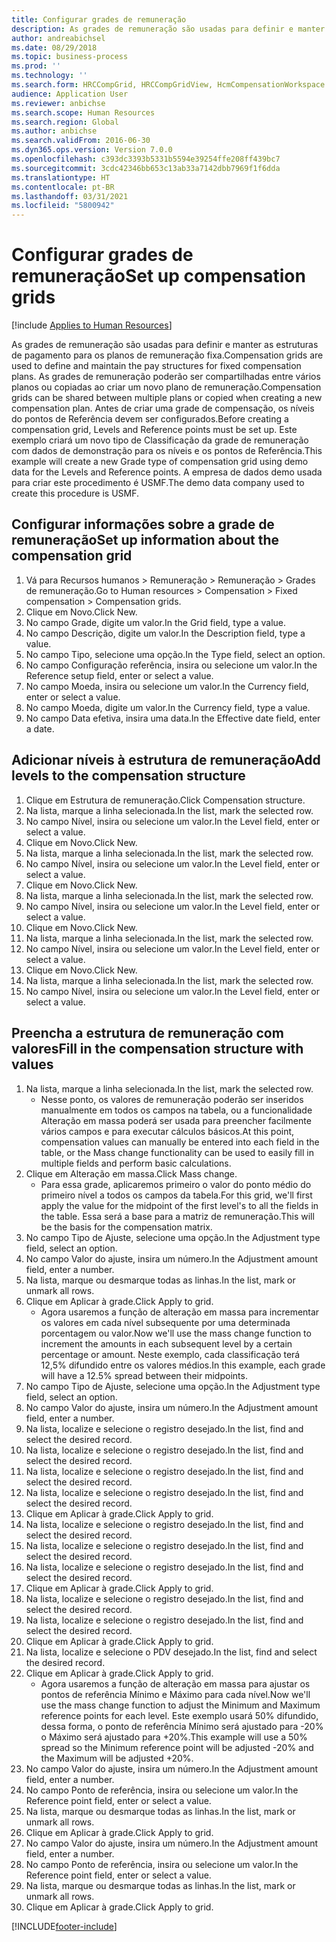 ```yaml
---
title: Configurar grades de remuneração
description: As grades de remuneração são usadas para definir e manter as estruturas de pagamento para os planos de remuneração fixa.
author: andreabichsel
ms.date: 08/29/2018
ms.topic: business-process
ms.prod: ''
ms.technology: ''
ms.search.form: HRCCompGrid, HRCCompGridView, HcmCompensationWorkspace
audience: Application User
ms.reviewer: anbichse
ms.search.scope: Human Resources
ms.search.region: Global
ms.author: anbichse
ms.search.validFrom: 2016-06-30
ms.dyn365.ops.version: Version 7.0.0
ms.openlocfilehash: c393dc3393b5331b5594e39254ffe208ff439bc7
ms.sourcegitcommit: 3cdc42346bb653c13ab33a7142dbb7969f1f6dda
ms.translationtype: HT
ms.contentlocale: pt-BR
ms.lasthandoff: 03/31/2021
ms.locfileid: "5800942"
---
```

# <a name="set-up-compensation-grids"></a><span data-ttu-id="2a3f5-103">Configurar grades de remuneração</span><span class="sxs-lookup"><span data-stu-id="2a3f5-103">Set up compensation grids</span></span>

[!include [Applies to Human Resources](../includes/applies-to-hr.md)]

<span data-ttu-id="2a3f5-104">As grades de remuneração são usadas para definir e manter as estruturas de pagamento para os planos de remuneração fixa.</span><span class="sxs-lookup"><span data-stu-id="2a3f5-104">Compensation grids are used to define and maintain the pay structures for fixed compensation plans.</span></span> <span data-ttu-id="2a3f5-105">As grades de remuneração poderão ser compartilhadas entre vários planos ou copiadas ao criar um novo plano de remuneração.</span><span class="sxs-lookup"><span data-stu-id="2a3f5-105">Compensation grids can be shared between multiple plans or copied when creating a new compensation plan.</span></span>  <span data-ttu-id="2a3f5-106">Antes de criar uma grade de compensação, os níveis do pontos de Referência devem ser configurados.</span><span class="sxs-lookup"><span data-stu-id="2a3f5-106">Before creating a compensation grid, Levels and Reference points must be set up.</span></span> <span data-ttu-id="2a3f5-107">Este exemplo criará um novo tipo de Classificação da grade de remuneração com dados de demonstração para os níveis e os pontos de Referência.</span><span class="sxs-lookup"><span data-stu-id="2a3f5-107">This example will create a new Grade type of compensation grid using demo data for the Levels and Reference points.</span></span> <span data-ttu-id="2a3f5-108">A empresa de dados demo usada para criar este procedimento é USMF.</span><span class="sxs-lookup"><span data-stu-id="2a3f5-108">The demo data company used to create this procedure is USMF.</span></span>


## <a name="set-up-information-about-the-compensation-grid"></a><span data-ttu-id="2a3f5-109">Configurar informações sobre a grade de remuneração</span><span class="sxs-lookup"><span data-stu-id="2a3f5-109">Set up information about the compensation grid</span></span>
1. <span data-ttu-id="2a3f5-110">Vá para Recursos humanos > Remuneração > Remuneração > Grades de remuneração.</span><span class="sxs-lookup"><span data-stu-id="2a3f5-110">Go to Human resources > Compensation > Fixed compensation > Compensation grids.</span></span>
2. <span data-ttu-id="2a3f5-111">Clique em Novo.</span><span class="sxs-lookup"><span data-stu-id="2a3f5-111">Click New.</span></span>
3. <span data-ttu-id="2a3f5-112">No campo Grade, digite um valor.</span><span class="sxs-lookup"><span data-stu-id="2a3f5-112">In the Grid field, type a value.</span></span>
4. <span data-ttu-id="2a3f5-113">No campo Descrição, digite um valor.</span><span class="sxs-lookup"><span data-stu-id="2a3f5-113">In the Description field, type a value.</span></span>
5. <span data-ttu-id="2a3f5-114">No campo Tipo, selecione uma opção.</span><span class="sxs-lookup"><span data-stu-id="2a3f5-114">In the Type field, select an option.</span></span>
6. <span data-ttu-id="2a3f5-115">No campo Configuração referência, insira ou selecione um valor.</span><span class="sxs-lookup"><span data-stu-id="2a3f5-115">In the Reference setup field, enter or select a value.</span></span>
7. <span data-ttu-id="2a3f5-116">No campo Moeda, insira ou selecione um valor.</span><span class="sxs-lookup"><span data-stu-id="2a3f5-116">In the Currency field, enter or select a value.</span></span>
8. <span data-ttu-id="2a3f5-117">No campo Moeda, digite um valor.</span><span class="sxs-lookup"><span data-stu-id="2a3f5-117">In the Currency field, type a value.</span></span>
9. <span data-ttu-id="2a3f5-118">No campo Data efetiva, insira uma data.</span><span class="sxs-lookup"><span data-stu-id="2a3f5-118">In the Effective date field, enter a date.</span></span>

## <a name="add-levels-to-the-compensation-structure"></a><span data-ttu-id="2a3f5-119">Adicionar níveis à estrutura de remuneração</span><span class="sxs-lookup"><span data-stu-id="2a3f5-119">Add levels to the compensation structure</span></span>
1. <span data-ttu-id="2a3f5-120">Clique em Estrutura de remuneração.</span><span class="sxs-lookup"><span data-stu-id="2a3f5-120">Click Compensation structure.</span></span>
2. <span data-ttu-id="2a3f5-121">Na lista, marque a linha selecionada.</span><span class="sxs-lookup"><span data-stu-id="2a3f5-121">In the list, mark the selected row.</span></span>
3. <span data-ttu-id="2a3f5-122">No campo Nível, insira ou selecione um valor.</span><span class="sxs-lookup"><span data-stu-id="2a3f5-122">In the Level field, enter or select a value.</span></span>
4. <span data-ttu-id="2a3f5-123">Clique em Novo.</span><span class="sxs-lookup"><span data-stu-id="2a3f5-123">Click New.</span></span>
5. <span data-ttu-id="2a3f5-124">Na lista, marque a linha selecionada.</span><span class="sxs-lookup"><span data-stu-id="2a3f5-124">In the list, mark the selected row.</span></span>
6. <span data-ttu-id="2a3f5-125">No campo Nível, insira ou selecione um valor.</span><span class="sxs-lookup"><span data-stu-id="2a3f5-125">In the Level field, enter or select a value.</span></span>
7. <span data-ttu-id="2a3f5-126">Clique em Novo.</span><span class="sxs-lookup"><span data-stu-id="2a3f5-126">Click New.</span></span>
8. <span data-ttu-id="2a3f5-127">Na lista, marque a linha selecionada.</span><span class="sxs-lookup"><span data-stu-id="2a3f5-127">In the list, mark the selected row.</span></span>
9. <span data-ttu-id="2a3f5-128">No campo Nível, insira ou selecione um valor.</span><span class="sxs-lookup"><span data-stu-id="2a3f5-128">In the Level field, enter or select a value.</span></span>
10. <span data-ttu-id="2a3f5-129">Clique em Novo.</span><span class="sxs-lookup"><span data-stu-id="2a3f5-129">Click New.</span></span>
11. <span data-ttu-id="2a3f5-130">Na lista, marque a linha selecionada.</span><span class="sxs-lookup"><span data-stu-id="2a3f5-130">In the list, mark the selected row.</span></span>
12. <span data-ttu-id="2a3f5-131">No campo Nível, insira ou selecione um valor.</span><span class="sxs-lookup"><span data-stu-id="2a3f5-131">In the Level field, enter or select a value.</span></span>
13. <span data-ttu-id="2a3f5-132">Clique em Novo.</span><span class="sxs-lookup"><span data-stu-id="2a3f5-132">Click New.</span></span>
14. <span data-ttu-id="2a3f5-133">Na lista, marque a linha selecionada.</span><span class="sxs-lookup"><span data-stu-id="2a3f5-133">In the list, mark the selected row.</span></span>
15. <span data-ttu-id="2a3f5-134">No campo Nível, insira ou selecione um valor.</span><span class="sxs-lookup"><span data-stu-id="2a3f5-134">In the Level field, enter or select a value.</span></span>

## <a name="fill-in-the-compensation-structure-with-values"></a><span data-ttu-id="2a3f5-135">Preencha a estrutura de remuneração com valores</span><span class="sxs-lookup"><span data-stu-id="2a3f5-135">Fill in the compensation structure with values</span></span>
1. <span data-ttu-id="2a3f5-136">Na lista, marque a linha selecionada.</span><span class="sxs-lookup"><span data-stu-id="2a3f5-136">In the list, mark the selected row.</span></span>
    * <span data-ttu-id="2a3f5-137">Nesse ponto, os valores de remuneração poderão ser inseridos manualmente em todos os campos na tabela, ou a funcionalidade Alteração em massa poderá ser usada para preencher facilmente vários campos e para executar cálculos básicos.</span><span class="sxs-lookup"><span data-stu-id="2a3f5-137">At this point, compensation values can manually be entered into each field in the table, or the Mass change functionality can be used to easily fill in multiple fields and perform basic calculations.</span></span>  
2. <span data-ttu-id="2a3f5-138">Clique em Alteração em massa.</span><span class="sxs-lookup"><span data-stu-id="2a3f5-138">Click Mass change.</span></span>
    * <span data-ttu-id="2a3f5-139">Para essa grade, aplicaremos primeiro o valor do ponto médio do primeiro nível a todos os campos da tabela.</span><span class="sxs-lookup"><span data-stu-id="2a3f5-139">For this grid, we'll first apply the value for the midpoint of the first level's to all the fields in the table.</span></span> <span data-ttu-id="2a3f5-140">Essa será a base para a matriz de remuneração.</span><span class="sxs-lookup"><span data-stu-id="2a3f5-140">This will be the basis for the compensation matrix.</span></span>  
3. <span data-ttu-id="2a3f5-141">No campo Tipo de Ajuste, selecione uma opção.</span><span class="sxs-lookup"><span data-stu-id="2a3f5-141">In the Adjustment type field, select an option.</span></span>
4. <span data-ttu-id="2a3f5-142">No campo Valor do ajuste, insira um número.</span><span class="sxs-lookup"><span data-stu-id="2a3f5-142">In the Adjustment amount field, enter a number.</span></span>
5. <span data-ttu-id="2a3f5-143">Na lista, marque ou desmarque todas as linhas.</span><span class="sxs-lookup"><span data-stu-id="2a3f5-143">In the list, mark or unmark all rows.</span></span>
6. <span data-ttu-id="2a3f5-144">Clique em Aplicar à grade.</span><span class="sxs-lookup"><span data-stu-id="2a3f5-144">Click Apply to grid.</span></span>
    * <span data-ttu-id="2a3f5-145">Agora usaremos a função de alteração em massa para incrementar os valores em cada nível subsequente por uma determinada porcentagem ou valor.</span><span class="sxs-lookup"><span data-stu-id="2a3f5-145">Now we'll use the mass change function to increment the amounts in each subsequent level by a certain percentage or amount.</span></span> <span data-ttu-id="2a3f5-146">Neste exemplo, cada classificação terá 12,5% difundido entre os valores médios.</span><span class="sxs-lookup"><span data-stu-id="2a3f5-146">In this example, each grade will have a 12.5% spread between their midpoints.</span></span>  
7. <span data-ttu-id="2a3f5-147">No campo Tipo de Ajuste, selecione uma opção.</span><span class="sxs-lookup"><span data-stu-id="2a3f5-147">In the Adjustment type field, select an option.</span></span>
8. <span data-ttu-id="2a3f5-148">No campo Valor do ajuste, insira um número.</span><span class="sxs-lookup"><span data-stu-id="2a3f5-148">In the Adjustment amount field, enter a number.</span></span>
9. <span data-ttu-id="2a3f5-149">Na lista, localize e selecione o registro desejado.</span><span class="sxs-lookup"><span data-stu-id="2a3f5-149">In the list, find and select the desired record.</span></span>
10. <span data-ttu-id="2a3f5-150">Na lista, localize e selecione o registro desejado.</span><span class="sxs-lookup"><span data-stu-id="2a3f5-150">In the list, find and select the desired record.</span></span>
11. <span data-ttu-id="2a3f5-151">Na lista, localize e selecione o registro desejado.</span><span class="sxs-lookup"><span data-stu-id="2a3f5-151">In the list, find and select the desired record.</span></span>
12. <span data-ttu-id="2a3f5-152">Na lista, localize e selecione o registro desejado.</span><span class="sxs-lookup"><span data-stu-id="2a3f5-152">In the list, find and select the desired record.</span></span>
13. <span data-ttu-id="2a3f5-153">Clique em Aplicar à grade.</span><span class="sxs-lookup"><span data-stu-id="2a3f5-153">Click Apply to grid.</span></span>
14. <span data-ttu-id="2a3f5-154">Na lista, localize e selecione o registro desejado.</span><span class="sxs-lookup"><span data-stu-id="2a3f5-154">In the list, find and select the desired record.</span></span>
15. <span data-ttu-id="2a3f5-155">Na lista, localize e selecione o registro desejado.</span><span class="sxs-lookup"><span data-stu-id="2a3f5-155">In the list, find and select the desired record.</span></span>
16. <span data-ttu-id="2a3f5-156">Na lista, localize e selecione o registro desejado.</span><span class="sxs-lookup"><span data-stu-id="2a3f5-156">In the list, find and select the desired record.</span></span>
17. <span data-ttu-id="2a3f5-157">Clique em Aplicar à grade.</span><span class="sxs-lookup"><span data-stu-id="2a3f5-157">Click Apply to grid.</span></span>
18. <span data-ttu-id="2a3f5-158">Na lista, localize e selecione o registro desejado.</span><span class="sxs-lookup"><span data-stu-id="2a3f5-158">In the list, find and select the desired record.</span></span>
19. <span data-ttu-id="2a3f5-159">Na lista, localize e selecione o registro desejado.</span><span class="sxs-lookup"><span data-stu-id="2a3f5-159">In the list, find and select the desired record.</span></span>
20. <span data-ttu-id="2a3f5-160">Clique em Aplicar à grade.</span><span class="sxs-lookup"><span data-stu-id="2a3f5-160">Click Apply to grid.</span></span>
21. <span data-ttu-id="2a3f5-161">Na lista, localize e selecione o PDV desejado.</span><span class="sxs-lookup"><span data-stu-id="2a3f5-161">In the list, find and select the desired record.</span></span>
22. <span data-ttu-id="2a3f5-162">Clique em Aplicar à grade.</span><span class="sxs-lookup"><span data-stu-id="2a3f5-162">Click Apply to grid.</span></span>
    * <span data-ttu-id="2a3f5-163">Agora usaremos a função de alteração em massa para ajustar os pontos de referência Mínimo e Máximo para cada nível.</span><span class="sxs-lookup"><span data-stu-id="2a3f5-163">Now we'll use the mass change function to adjust the Minimum and Maximum reference points for each level.</span></span> <span data-ttu-id="2a3f5-164">Este exemplo usará 50% difundido, dessa forma, o ponto de referência Mínimo será ajustado para -20% o Máximo será ajustado para +20%.</span><span class="sxs-lookup"><span data-stu-id="2a3f5-164">This example will use a 50% spread so the Minimum reference point will be adjusted -20% and the Maximum will be adjusted +20%.</span></span>  
23. <span data-ttu-id="2a3f5-165">No campo Valor do ajuste, insira um número.</span><span class="sxs-lookup"><span data-stu-id="2a3f5-165">In the Adjustment amount field, enter a number.</span></span>
24. <span data-ttu-id="2a3f5-166">No campo Ponto de referência, insira ou selecione um valor.</span><span class="sxs-lookup"><span data-stu-id="2a3f5-166">In the Reference point field, enter or select a value.</span></span>
25. <span data-ttu-id="2a3f5-167">Na lista, marque ou desmarque todas as linhas.</span><span class="sxs-lookup"><span data-stu-id="2a3f5-167">In the list, mark or unmark all rows.</span></span>
26. <span data-ttu-id="2a3f5-168">Clique em Aplicar à grade.</span><span class="sxs-lookup"><span data-stu-id="2a3f5-168">Click Apply to grid.</span></span>
27. <span data-ttu-id="2a3f5-169">No campo Valor do ajuste, insira um número.</span><span class="sxs-lookup"><span data-stu-id="2a3f5-169">In the Adjustment amount field, enter a number.</span></span>
28. <span data-ttu-id="2a3f5-170">No campo Ponto de referência, insira ou selecione um valor.</span><span class="sxs-lookup"><span data-stu-id="2a3f5-170">In the Reference point field, enter or select a value.</span></span>
29. <span data-ttu-id="2a3f5-171">Na lista, marque ou desmarque todas as linhas.</span><span class="sxs-lookup"><span data-stu-id="2a3f5-171">In the list, mark or unmark all rows.</span></span>
30. <span data-ttu-id="2a3f5-172">Clique em Aplicar à grade.</span><span class="sxs-lookup"><span data-stu-id="2a3f5-172">Click Apply to grid.</span></span>



[!INCLUDE[footer-include](../includes/footer-banner.md)]